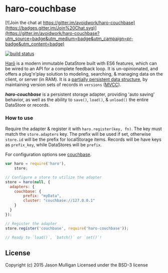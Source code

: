# haro-couchbase

[![Join the chat at https://gitter.im/avoidwork/haro-couchbase](https://badges.gitter.im/Join%20Chat.svg)](https://gitter.im/avoidwork/haro-couchbase?utm_source=badge&utm_medium=badge&utm_campaign=pr-badge&utm_content=badge)

[![build status](https://secure.travis-ci.org/avoidwork/haro-couchbase.svg)](http://travis-ci.org/avoidwork/haro-couchbase)

[Harō](http://haro.rocks) is a modern immutable DataStore built with ES6 features, which can be wired to an API for a 
complete feedback loop. It is un-opinionated, and offers a plug'n'play solution to modeling, searching, & managing data 
on the client, or server (in RAM). It is a [partially persistent data structure](https://en.wikipedia.org/wiki/Persistent_data_structure), by maintaining version sets of records in `versions` ([MVCC](https://en.wikipedia.org/wiki/Multiversion_concurrency_control)).

***haro-couchbase*** is a persistent storage adapter, providing 'auto saving' behavior, as well as the ability to 
`save()`, `load()`, & `unload()` the entire DataStore or records.

### How to use
Require the adapter & register it with `haro.register(key, fn)`. The key must match the `store.adapters` key. The 
prefix will be used if set, otherwise `store.id` will be the prefix for localStorage items. Records will be have keys 
as `prefix_key`, while DataStores will be `prefix`.

For configuration options see [couchbase](https://www.npmjs.com/package/couchbase).

```javascript
var haro = require('haro'),
    store;

// Configure a store to utilize the adapter
store = haro(null, {
  adapters: {
    couchbase: {
        prefix: "myData",
        cluster: "couchbase://127.0.0.1"
    }
  }
});

// Register the adapter
store.register('couchbase', require('haro-couchbase'));

// Ready to `load()`, `batch()` or `set()`!
```

## License
Copyright (c) 2015 Jason Mulligan
Licensed under the BSD-3 license
